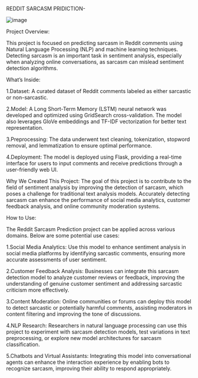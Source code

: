 REDDIT SARCASM PRIDICTION-


![image](https://github.com/user-attachments/assets/fe3f5a92-e5fd-4930-bbfb-0ab5ba4b696b)


Project Overview:

This project is focused on predicting sarcasm in Reddit comments using Natural Language Processing (NLP) and machine learning techniques. Detecting sarcasm is an important task in sentiment analysis, especially when analyzing online conversations, as sarcasm can mislead sentiment detection algorithms.

What’s Inside:

1.Dataset: A curated dataset of Reddit comments labeled as either sarcastic or non-sarcastic.

2.Model: A Long Short-Term Memory (LSTM) neural network was developed and optimized using GridSearch cross-validation. The model also leverages GloVe embeddings and TF-IDF vectorization for better text representation.

3.Preprocessing: The data underwent text cleaning, tokenization, stopword removal, and lemmatization to ensure optimal performance.

4.Deployment: The model is deployed using Flask, providing a real-time interface for users to input comments and receive predictions through a user-friendly web UI.

Why We Created This Project: The goal of this project is to contribute to the field of sentiment analysis by improving the detection of sarcasm, which poses a challenge for traditional text analysis models. Accurately detecting sarcasm can enhance the performance of social media analytics, customer feedback analysis, and online community moderation systems.

How to Use:

The Reddit Sarcasm Prediction project can be applied across various domains. Below are some potential use cases:

1.Social Media Analytics: Use this model to enhance sentiment analysis in social media platforms by identifying sarcastic comments, ensuring more accurate assessments of user sentiment.

2.Customer Feedback Analysis: Businesses can integrate this sarcasm detection model to analyze customer reviews or feedback, improving the understanding of genuine customer sentiment and addressing sarcastic criticism more effectively.

3.Content Moderation: Online communities or forums can deploy this model to detect sarcastic or potentially harmful comments, assisting moderators in content filtering and improving the tone of discussions.

4.NLP Research: Researchers in natural language processing can use this project to experiment with sarcasm detection models, test variations in text preprocessing, or explore new model architectures for sarcasm classification.

5.Chatbots and Virtual Assistants: Integrating this model into conversational agents can enhance the interaction experience by enabling bots to recognize sarcasm, improving their ability to respond appropriately.
